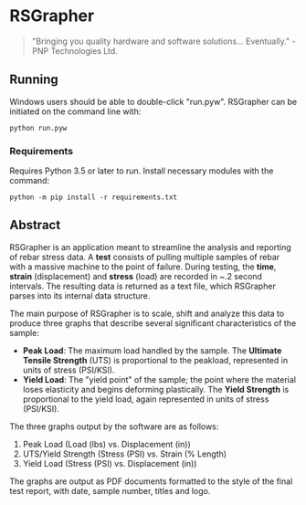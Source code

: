 # RSGrapher
> "Bringing you quality hardware and software solutions... Eventually." - PNP Technologies Ltd.

## Running
Windows users should be able to double-click "run.pyw". RSGrapher can be initiated on the command line with:

    python run.pyw

### Requirements
Requires Python 3.5 or later to run. Install necessary modules with the command:

    python -m pip install -r requirements.txt

## Abstract
RSGrapher is an application meant to streamline the analysis and reporting of rebar stress data.
A **test** consists of pulling multiple samples of rebar with a massive machine to the point of
failure. During testing, the **time**, **strain** (displacement) and **stress** (load) are recorded in ~.2 second intervals.
The resulting data is returned as a text file, which RSGrapher parses into its internal data structure.

The main purpose of RSGrapher is to scale, shift and analyze this data to produce three graphs that describe several significant characteristics of the sample:
* **Peak Load**: The maximum load handled by the sample. The **Ultimate Tensile Strength** (UTS) is proportional to the peakload, represented in units of stress (PSI/KSI).
* **Yield Load**: The "yield point" of the sample; the point where the material loses elasticity and begins deforming plastically. The **Yield Strength** is proportional to the yield load, again represented in units of stress (PSI/KSI).

The three graphs output by the software are as follows:
1. Peak Load (Load (lbs) vs. Displacement (in))
2. UTS/Yield Strength (Stress (PSI) vs. Strain (% Length)
3. Yield Load (Stress (PSI) vs. Displacement (in))

The graphs are output as PDF documents formatted to the style of the final test report, with date, sample number, titles and logo.
